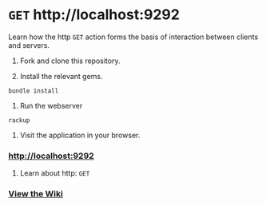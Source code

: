 # `GET` http://localhost:9292

Learn how the http `GET` action forms the basis of interaction between clients and servers.

1. Fork and clone this repository.

1. Install the relevant gems.

  ```shell
  bundle install
  ```
1. Run the webserver

  ```
  rackup
  ```
1. Visit the application in your browser.

### [http://localhost:9292][http://localhost:9292]

1. Learn about http: `GET`

### [View the Wiki][home]


[http://localhost:9292]:http://localhost:9292
[home]:./wiki/home.md
